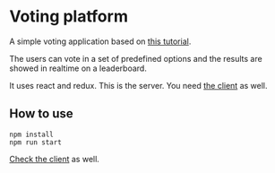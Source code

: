 # Voting platform

A simple voting application based on [this tutorial](http://teropa.info/blog/2015/09/10/full-stack-redux-tutorial.html).

The users can vote in a set of predefined options and the results are showed in realtime on a leaderboard.

It uses react and redux. This is the server. You need [the client](https://github.com/luisbebop/voting-server) as well.

## How to use

```
npm install
npm run start
```

[Check the client](https://github.com/luisbebop/voting-client) as well.